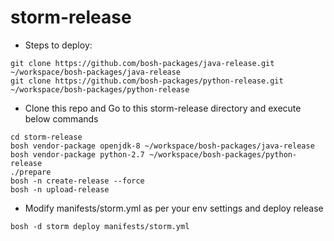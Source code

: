 # storm-release


* Steps to deploy:
```
git clone https://github.com/bosh-packages/java-release.git ~/workspace/bosh-packages/java-release
git clone https://github.com/bosh-packages/python-release.git ~/workspace/bosh-packages/python-release
```

* Clone this repo and Go to this storm-release directory and execute below commands
```
cd storm-release
bosh vendor-package openjdk-8 ~/workspace/bosh-packages/java-release
bosh vendor-package python-2.7 ~/workspace/bosh-packages/python-release
./prepare
bosh -n create-release --force
bosh -n upload-release
```

* Modify manifests/storm.yml as per your env settings and deploy release 
```
bosh -d storm deploy manifests/storm.yml
```
